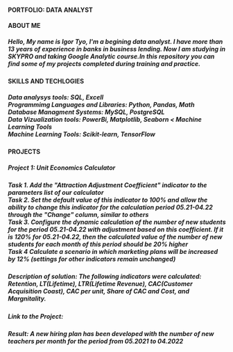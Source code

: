 #### PORTFOLIO: DATA ANALYST
#### ABOUT ME
##### Hello, My name is Igor Tyo, I'm a begining data analyst. I have more than 13 years of experience in banks in business lending. Now I am studying in SKYPRO and taking Google Analytic course.In this repository you can find some of my projects completed during training and practice. 
#### SKILLS AND TECHLOGIES
##### Data analysys tools: SQL, Excell <br>Programmimg Languages and Libraries: Python, Pandas, Math<br> Database Managment Systems: MySQL, PostgreSQL <br> Data Vizualization tools: PowerBi, Matplotlib, Seaborn < Machine Learning Tools <br> Machine Learning Tools: Scikit-learn, TensorFlow
#### PROJECTS
##### Project 1: Unit Economics Calculator
##### Task 1.  Add the "Attraction Adjustment Coefficient" indicator to the parameters list of our calculator<br>Task 2. Set the default value of this indicator to 100% and allow the ability to change this indicator for the calculation period 05.21-04.22 through the "Change" column, similar to others<br>Task 3. Configure the dynamic calculation of the number of new students for the period 05.21-04.22 with adjustment based on this coefficient. If it is 120% for 05.21-04.22, then the calculated value of the number of new students for each month of this period should be 20% higher<br>Task 4 Calculate a scenario in which marketing plans will be increased by 12% (settings for other indicators remain unchanged)<br>
##### Description of solution: The following indicators were calculated: Retention, LT(Lifetime), LTR(Lifetime Revenue), CAC(Customer Acquisition Coast), CAC per unit, Share of CAC and Cost, and Margnitality.
##### Link to the Project: 
##### Result: A new hiring plan has been developed with the number of new teachers per month for the period from 05.2021 to 04.2022
